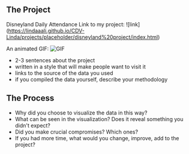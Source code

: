 ## The Project
Disneyland Daily Attendance
Link to my project: ![link] (https://lindaaali.github.io/CDV-Linda/projects/placeholder/disneyland%20project/index.html)

An animated GIF: ![GIF](https://github.com/LindaaaLi/CDV-Linda/blob/main/projects/placeholder/disneyland%20project/map.GIF)

 - 2-3 sentences about the project
  - written in a style that will make people want to visit it
 - links to the source of the data you used
  - if you compiled the data yourself, describe your methodology

## The Process

- Why did you choose to visualize the data in this way?
- What can be seen in the visualization? Does it reveal something you didn't expect?
- Did you make crucial compromises? Which ones?
- If you had more time, what would you change, improve, add to the project?
